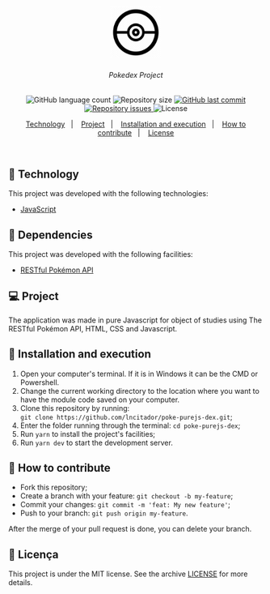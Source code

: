 <h2 align="center">
  <img alt="Pokedex" src="assets/pokedexlogo.png" width="20%">
</h2>
<h6 align="center">
  Pokedex Project
</h6>
<p align="center">
  <img alt="GitHub language count" src="https://img.shields.io/github/languages/count/lncitador/poke-purejs-dex.svg">

  <img alt="Repository size" src="https://img.shields.io/github/repo-size/lncitador/poke-purejs-dex.svg">
  
  <a href="https://github.com/lncitador/poke-purejs-dex/commits/master">
    <img alt="GitHub last commit" src="https://img.shields.io/github/last-commit/lncitador/poke-purejs-dex.svg">
  </a>

  <a href="https://github.com/lncitador/poke-purejs-dex/issues">
    <img alt="Repository issues" src="https://img.shields.io/github/issues/lncitador/poke-purejs-dex.svg">
  </a>

  <img alt="License" src="https://img.shields.io/badge/license-MIT-brightgreen">
</p>

<p align="center">
  <a href="#-technology">Technology</a>&nbsp;&nbsp;&nbsp;|&nbsp;&nbsp;&nbsp;
  <a href="#-project">Project</a>&nbsp;&nbsp;&nbsp;|&nbsp;&nbsp;&nbsp;
  <a href="#-run">Installation and execution</a>&nbsp;&nbsp;&nbsp;|&nbsp;&nbsp;&nbsp;
  <a href="#How-to-contribute">How to contribute</a>&nbsp;&nbsp;&nbsp;|&nbsp;&nbsp;&nbsp;
  <a href="#memo-license">License</a>
</p>

<br>


## :robot: Technology

This project was developed with the following technologies:

- [JavaScript](https://www.javascript.com)

## :book: Dependencies

This project was developed with the following facilities:

- [RESTful Pokémon API](https://pokeapi.co/)

## 💻 Project

The application was made in pure Javascript for object of studies using The RESTful Pokémon API, HTML, CSS and Javascript.

## 🚀 Installation and execution

1. Open your computer's terminal. If it is in Windows it can be the CMD or Powershell.
2. Change the current working directory to the location where you want to have the module code saved on your computer.
3. Clone this repository by running: <br> `git clone https://github.com/lncitador/poke-purejs-dex.git`;
4. Enter the folder running through the terminal: `cd poke-purejs-dex`;
5. Run `yarn` to install the project's facilities;
6. Run `yarn dev` to start the development server.


## 🤔 How to contribute

- Fork this repository;
- Create a branch with your feature: `git checkout -b my-feature`;
- Commit your changes: `git commit -m 'feat: My new feature'`;
- Push to your branch: `git push origin my-feature`.

After the merge of your pull request is done, you can delete your branch.

## :memo: Licença

This project is under the MIT license. See the archive [LICENSE](LICENSE.md) for more details.
